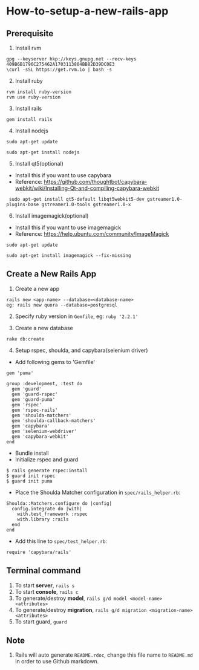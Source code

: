 # How-to-setup-a-new-rails-app
## Prerequisite
1) Install rvm
```
gpg --keyserver hkp://keys.gnupg.net --recv-keys 409B6B1796C275462A1703113804BB82D39DC0E3
\curl -sSL https://get.rvm.io | bash -s 
```
2) Install ruby
```
rvm install ruby-version
rvm use ruby-version
```
3) Install rails
```
gem install rails
```
4) Install nodejs
```
sudo apt-get update

sudo apt-get install nodejs
```
5) Install qt5(optional)
 * Install this if you want to use capybara
 * Reference: https://github.com/thoughtbot/capybara-webkit/wiki/Installing-Qt-and-compiling-capybara-webkit
```
 sudo apt-get install qt5-default libqt5webkit5-dev gstreamer1.0-plugins-base gstreamer1.0-tools gstreamer1.0-x
```
6) Install imagemagick(optional)
 * Install this if you want to use imagemagick 
 * Reference: https://help.ubuntu.com/community/ImageMagick
```
sudo apt-get update

sudo apt-get install imagemagick --fix-missing
```
## Create a New Rails App

1) Create a new app
```
rails new <app-name> --database=<database-name>
eg: rails new quora --database=postgresql
```
2) Specify ruby version in `Gemfile`, eg: `ruby '2.2.1'`

3) Create a new database
```
rake db:create
```
4) Setup rspec, shoulda, and capybara(selenium driver)
  * Add following gems to 'Gemfile'
```
gem 'puma'
  
group :development, :test do
  gem 'guard'
  gem 'guard-rspec'
  gem 'guard-puma'
  gem 'rspec'
  gem 'rspec-rails'
  gem 'shoulda-matchers'
  gem 'shoulda-callback-matchers'
  gem 'capybara'
  gem 'selenium-webdriver'
  gem 'capybara-webkit'
end
```
  * Bundle install
  * Initialize rspec and guard
```
$ rails generate rspec:install
$ guard init rspec
$ guard init puma
```
  * Place the Shoulda Matcher configuration in `spec/rails_helper.rb`:
```
Shoulda::Matchers.configure do |config|
  config.integrate do |with|
    with.test_framework :rspec
    with.library :rails
  end
end
```
  * Add this line to `spec/test_helper.rb`:
```
require 'capybara/rails'
```
## Terminal command
1. To start **server**, `rails s`
2. To start **console**, `rails c`
3. To generate/destroy **model**, `rails g/d model <model-name> <attributes>`
4. To generate/destroy **migration**, `rails g/d migration <migration-name> <attributes>`
5. To start guard, `guard`

## Note
1. Rails will auto generate `README.rdoc`, change this file name to `README.md` in order to use Github markdown.

